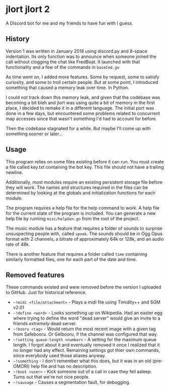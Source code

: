 # jlort jlort 2

A Discord bot for me and my friends to have fun with I guess.

## History

Version 1 was written in January 2018 using discord.py and 8-space indentation. Its only function was to announce when someone joined the call without clogging the chat like FredBoat. It launched with that functionality and a few of the commands in `baseCmd.go`

As time went on, I added more features. Some by request, some to satisfy curiosity, and some to troll certain people. But at some point, I introduced something that caused a memory leak over time. In Python.

I could not track down this memory leak, and given that the codebase was becoming a bit bleh and jlort was using quite a bit of memory in the first place, I decided to remake it in a different language. The initial port was done in a few days, but encountered some problems related to concurrent map accesses since that wasn't something I'd had to account for before.

Then the codebase stagnated for a while. But maybe I'll come up with something sooner or later...

## Usage

This program relies on some files existing before it can run. You must create a file called key.txt containing the bot key. This file should not have a trailing newline.

Additionally, most modules require an existing persistent storage file before they will work. The names and structures required in the files can be determined by looking at the globals and initialization functions for each module.

The program requires a help file for the help command to work. A help file for the current state of the program is included. You can generate a new help file by running `misc/helpGen.go` from the root of the project.

The music module has a feature that requires a folder of sounds to surprise unsuspecting people with, called `spook`. The sounds should be in Ogg Opus format with 2 channels, a bitrate of approximately 64k or 128k, and an audio rate of 48k.

There is another feature that requires a folder called `time` containing similarly formatted files, one for each part of the date and time.

## Removed features

These commands existed and were removed before the version I uploaded to GitHub. Just for historical reference.

 - `~!midi <file/attachment>` - Plays a midi file using Timidity++ and SGM v2.01
 - `~!define <word>` - Looks something up on Wikipedia. Had an easter egg where trying to define the word "dead server" would give an invite to a friends *extremely* dead server.
 - `~!booru <tag>` - Would return the most recent image with a given tag from Safebooru. Or Gelbooru, if the channel was configured that way.
 - `~!setting queue-length <number>` - A setting for the maximum queue length. I forgot about it and eventually removed it once I realized that it no longer had any effect. Remaining settings got thier own commands, since everybody used those aliases anyway.
 - `~!something` - I don't remember what this does, but it was in an old (pre-OMORI) help file and has no description.
 - `~!boot <user>` - Kick someone out of a call in case they fell asleep. Turns out that we're not nice people.
 - `~!sausage` - Causes a segmentation fault, for debugging.